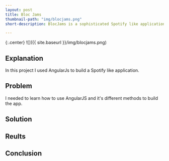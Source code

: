 ```yaml
---
layout: post
title: Bloc Jams
thumbnail-path: "img/blocjams.png"
short-description: BlocJams is a sophisticated Spotify like application built using AngularJS.

---
```


{:.center}
![]({{ site.baseurl }}/img/blocjams.png)

## Explanation
In this project I used AngularJs to build a Spotify like application.

## Problem
I needed to learn how to use AngularJS and it's different methods to build the app.

## Solution


## Reults


## Conclusion
